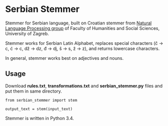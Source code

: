 # Serbian Stemmer

Stemmer for Serbian language, built on Croatian stemmer from <a href="http://nlp.ffzg.hr/">Natural Language Processing group</a> of 
Faculty of Humanities and Social Sciences, University of Zagreb.

Stemmer works for Serbian Latin Alphabet, replaces special characters (č -> c, ć -> c, dž -> dz, đ -> dj, š -> s, ž -> z),
and returns lowercase characters.

In general, stemmer works best on adjectives and nouns.

## Usage

Download <b>rules.txt</b>, <b>transformations.txt</b> and <b>serbian_stemmer.py</b> files and put them in same directory.

```
from serbian_stemmer import stem

output_text = stem(input_text)
```

Stemmer is written in Python 3.4.
